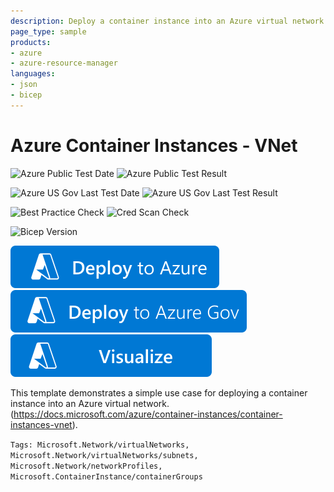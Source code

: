 ```yaml
---
description: Deploy a container instance into an Azure virtual network.
page_type: sample
products:
- azure
- azure-resource-manager
languages:
- json
- bicep
---
```

# Azure Container Instances - VNet

![Azure Public Test Date](https://azurequickstartsservice.blob.core.windows.net/badges/quickstarts/microsoft.containerinstance/aci-vnet/PublicLastTestDate.svg)
![Azure Public Test Result](https://azurequickstartsservice.blob.core.windows.net/badges/quickstarts/microsoft.containerinstance/aci-vnet/PublicDeployment.svg)

![Azure US Gov Last Test Date](https://azurequickstartsservice.blob.core.windows.net/badges/quickstarts/microsoft.containerinstance/aci-vnet/FairfaxLastTestDate.svg)
![Azure US Gov Last Test Result](https://azurequickstartsservice.blob.core.windows.net/badges/quickstarts/microsoft.containerinstance/aci-vnet/FairfaxDeployment.svg)

![Best Practice Check](https://azurequickstartsservice.blob.core.windows.net/badges/quickstarts/microsoft.containerinstance/aci-vnet/BestPracticeResult.svg)
![Cred Scan Check](https://azurequickstartsservice.blob.core.windows.net/badges/quickstarts/microsoft.containerinstance/aci-vnet/CredScanResult.svg)

![Bicep Version](https://azurequickstartsservice.blob.core.windows.net/badges/quickstarts/microsoft.containerinstance/aci-vnet/BicepVersion.svg)

[![Deploy To Azure](https://raw.githubusercontent.com/Azure/azure-quickstart-templates/master/1-CONTRIBUTION-GUIDE/images/deploytoazure.svg?sanitize=true)](https://portal.azure.com/#create/Microsoft.Template/uri/https%3A%2F%2Fraw.githubusercontent.com%2FAzure%2Fazure-quickstart-templates%2Fmaster%2Fquickstarts%2Fmicrosoft.containerinstance%2Faci-vnet%2Fazuredeploy.json)
[![Deploy To Azure US Gov](https://raw.githubusercontent.com/Azure/azure-quickstart-templates/master/1-CONTRIBUTION-GUIDE/images/deploytoazuregov.svg?sanitize=true)](https://portal.azure.us/#create/Microsoft.Template/uri/https%3A%2F%2Fraw.githubusercontent.com%2FAzure%2Fazure-quickstart-templates%2Fmaster%2Fquickstarts%2Fmicrosoft.containerinstance%2Faci-vnet%2Fazuredeploy.json)
[![Visualize](https://raw.githubusercontent.com/Azure/azure-quickstart-templates/master/1-CONTRIBUTION-GUIDE/images/visualizebutton.svg?sanitize=true)](http://armviz.io/#/?load=https%3A%2F%2Fraw.githubusercontent.com%2FAzure%2Fazure-quickstart-templates%2Fmaster%2Fquickstarts%2Fmicrosoft.containerinstance%2Faci-vnet%2Fazuredeploy.json)

This template demonstrates a simple use case for deploying a container instance into an Azure virtual network. (https://docs.microsoft.com/azure/container-instances/container-instances-vnet).

`Tags: Microsoft.Network/virtualNetworks, Microsoft.Network/virtualNetworks/subnets, Microsoft.Network/networkProfiles, Microsoft.ContainerInstance/containerGroups`

